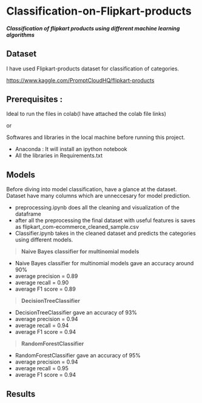 # Classification-on-Flipkart-products

##### Classification of flipkart products using different machine learning algorithms 

## Dataset
I have used Flipkart-products dataset for classification of categories.

https://www.kaggle.com/PromptCloudHQ/flipkart-products

## Prerequisites :
Ideal to run the files in colab(I have attached the colab file links)

or

Softwares and libraries in the local machine before running this project.
* Anaconda : It will install an ipython notebook
* All the libraries in Requirements.txt

## Models
Before diving into model classification, have a glance at the dataset.
Dataset have many columns which are unneccesary for model prediction.
* preprocessing.ipynb does all the cleaning and visualization of the dataframe
* after all the preprocessing the final dataset with useful features is saves as flipkart_com-ecommerce_cleaned_sample.csv
* Classifier.ipynb takes in the cleaned dataset and predicts the categories using different models.

>**Naive Bayes classifier for multinomial models**
* Naive Bayes classifier for multinomial models gave an accuracy around 90%
*   average precision = 0.89
*  average recall = 0.90
*   average F1 score = 0.89
>**DecisionTreeClassifier**
* DecisionTreeClassifier gave an accuracy of 93%
*   average precision = 0.94
*  average recall = 0.94
*   average F1 score = 0.94
>**RandomForestClassifier**
* RandomForestClassifier gave an accuracy of 95%
*   average precision = 0.94
*  average recall = 0.95
*   average F1 score = 0.94

## Results




